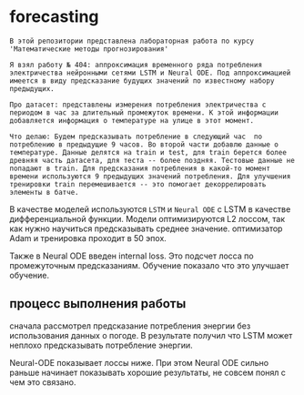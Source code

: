 # forecasting

    В этой репозитории представлена лабораторная работа по курсу 'Математические методы прогнозирования'

    Я взял работу № 404: аппроксимация временного ряда потребления электричества нейронными сетями LSTM и Neural ODE. Под аппроксимацией имеется в виду предсказание будущих значений по известному набору предыдущих.

    Про датасет: представлены измерения потребления электричества с периодом в час за длительный промежуток времени. К этой информации добавляется информация о температуре на улице в этот момент. 

    Что делаю: Будем предсказывать потребление в следующий час  по потреблению в предыдущие 9 часов. Во второй части добавлю данные о температуре. Данные делятся на train и test, для train берется более древняя часть датасета, для теста -- более поздняя. Тестовые данные не попадают в train. Для предсказания потребления в какой-то момент времени используются 9 предыдущих значений потребления. Для улучшения тренировки train перемешивается -- это помогает декоррелировать элементы в батче.

В качестве моделей используются `LSTM` и `Neural ODE` с LSTM  в качестве дифференциальной функции. Модели оптимизируются L2 лоссом, так как нужно научиться предсказывать среднее значение. оптимизатор Adam и тренировка проходит в 50 эпох.

Также в Neural ODE введен internal loss. Это подсчет лосса по промежуточным предсказаниям. Обучение показало что это улучшает обучение.

## процесс выполнения работы
сначала рассмотрел предсказание потребления энергии без использования данных о погоде. В результате получил что LSTM может неплохо предсказывать потребление энергии. 

Neural-ODE показывает лоссы ниже. При этом Neural ODE сильно раньше начинает показывать хорошие результаты, не совсем понял с чем это связано. 

